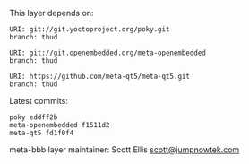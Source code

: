 This layer depends on:

    URI: git://git.yoctoproject.org/poky.git
    branch: thud

    URI: git://git.openembedded.org/meta-openembedded
    branch: thud

    URI: https://github.com/meta-qt5/meta-qt5.git
    branch: thud

Latest commits:

    poky eddff2b
    meta-openembedded f1511d2
    meta-qt5 fd1f0f4


meta-bbb layer maintainer: Scott Ellis <scott@jumpnowtek.com>
